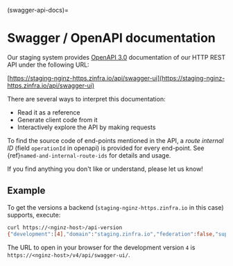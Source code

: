 (swagger-api-docs)=

# Swagger / OpenAPI documentation

Our staging system provides [OpenAPI
3.0](https://swagger.io/resources/open-api/) documentation of our HTTP
REST API under the following URL:

[https://staging-nginz-https.zinfra.io/api/swagger-ui](https://staging-nginz-https.zinfra.io/api/swagger-ui)

There are several ways to interpret this documentation:

- Read it as a reference
- Generate client code from it
- Interactively explore the API by making requests

To find the source code of end-points mentioned in the API, a *route
internal ID* (field `operationId` in openapi) is provided for every
end-point.  See {ref}`named-and-internal-route-ids` for details and
usage.

If you find anything you don't like or understand, please let us know!

## Example

To get the versions a backend (`staging-nginz-https.zinfra.io` in this case)
supports, execute:

```sh
curl https://<nginz-host>/api-version
{"development":[4],"domain":"staging.zinfra.io","federation":false,"supported":[0,1,2]}
```

The URL to open in your browser for the development version `4` is
`https://<nginz-host>/v4/api/swagger-ui/`.

